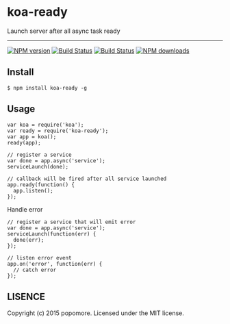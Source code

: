 # koa-ready

Launch server after all async task ready

---

[![NPM version](https://img.shields.io/npm/v/koa-ready.svg?style=flat)](https://npmjs.org/package/koa-ready)
[![Build Status](https://img.shields.io/travis/popomore/koa-ready.svg?style=flat)](https://travis-ci.org/popomore/koa-ready)
[![Build Status](https://img.shields.io/coveralls/popomore/koa-ready.svg?style=flat)](https://coveralls.io/r/popomore/koa-ready)
[![NPM downloads](http://img.shields.io/npm/dm/koa-ready.svg?style=flat)](https://npmjs.org/package/koa-ready)

## Install

```
$ npm install koa-ready -g
```

## Usage

```
var koa = require('koa');
var ready = require('koa-ready');
var app = koa();
ready(app);

// register a service
var done = app.async('service');
serviceLaunch(done);

// callback will be fired after all service launched
app.ready(function() {
  app.listen();
});
```

Handle error

```
// register a service that will emit error
var done = app.async('service');
serviceLaunch(function(err) {
  done(err);
});

// listen error event
app.on('error', function(err) {
  // catch error
});
```

## LISENCE

Copyright (c) 2015 popomore. Licensed under the MIT license.
